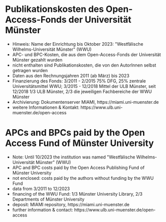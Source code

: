 <h1>Publikationskosten des Open-Access-Fonds der Universität Münster</h1>
<ul>
<li>Hinweis: Name der Einrichtung bis Oktober 2023: "Westfälische Wilhelms-Universität Münster" (WWU)</li>
<li>APC- und BPC-Kosten, die aus dem Open-Access-Fonds der Universität Münster gezahlt wurden</li>
<li>nicht enthalten sind Publikationskosten, die von den AutorInnen selbst getragen wurden</li>
<li>Daten aus den Rechnungsjahren 2011 (ab März) bis 2023</li>
<li>Finanzierung des Fonds: 3/2011 - 2/2015 75% DFG, 25% zentrale Universitätsmittel WWU; 3/2015 - 12/2018 Mittel der ULB Münster, seit 12/2018 1/3 ULB Münster, 2/3 die jeweiligen Fachbereiche der WWU Münster</li>
<li>Archivierung: Dokumentenserver MIAMI, https://miami.uni-muenster.de</li>
<li>weitere Informationen & Kontakt: https://www.ulb.uni-muenster.de/open-access</li>
</ul>

<h1>APCs and BPCs paid by the Open Access Fund of Münster University</h1>
<ul>
<li>Note: Until 10/2023 the institution was named "Westfälische Wilhelms-Universität Münster" (WWU)</li>
<li>APC and BPC costs paid by the Open Access Publishing Fund of Münster University</li>
<li>not enclosed: costs paid by the authors without funding by the WWU Fund</li>
<li>data from 3/2011 to 12/2023</li>
<li>financing of the WWU Fund: 1/3 Münster University Library, 2/3 Departments of Münster University</li>
<li>deposit: MIAMI repository, https://miami.uni-muenster.de</li>
<li>further information & contact: https://www.ulb.uni-muenster.de/open-access</li>
</ul>
